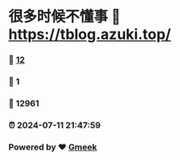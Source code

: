# 很多时候不懂事 :link: https://tblog.azuki.top/ 
### :page_facing_up: [12](https://tblog.azuki.top//tag.html) 
### :speech_balloon: 1 
### :hibiscus: 12961 
### :alarm_clock: 2024-07-11 21:47:59 
### Powered by :heart: [Gmeek](https://github.com/Meekdai/Gmeek)

